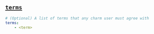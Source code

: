 <a href="#heading--terms"><h2 id="heading--terms">`terms`</h2></a>

```yaml
# (Optional) A list of terms that any charm user must agree with
terms:
    - <term>
```

